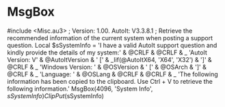 # MsgBox
#include &lt;Misc.au3>  ; Version: 1.00. AutoIt: V3.3.8.1 ; Retrieve the recommended information of the current system when posting a support question. Local $sSystemInfo = 'I have a valid AutoIt support question and kindly provide the details of my system:' &amp; @CRLF &amp; @CRLF &amp; _         'AutoIt Version: V' &amp; @AutoItVersion &amp; ' [' &amp; _Iif(@AutoItX64, 'X64', 'X32') &amp; ']' &amp; @CRLF &amp; _         'Windows Version: ' &amp; @OSVersion &amp; ' [' &amp; @OSArch &amp; ']' &amp; @CRLF &amp; _         'Language: ' &amp; @OSLang &amp; @CRLF &amp; @CRLF &amp; _         'The following information has been copied to the clipboard. Use Ctrl + V to retrieve the following information.' MsgBox(4096, 'System Info', $sSystemInfo) ClipPut($sSystemInfo)
